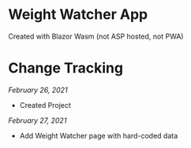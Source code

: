 # Weight Watcher App

Created with Blazor Wasm (not ASP hosted, not PWA)


# Change Tracking


*February 26, 2021*
 - Created Project
 
*February 27, 2021*
 - Add Weight Watcher page with hard-coded data